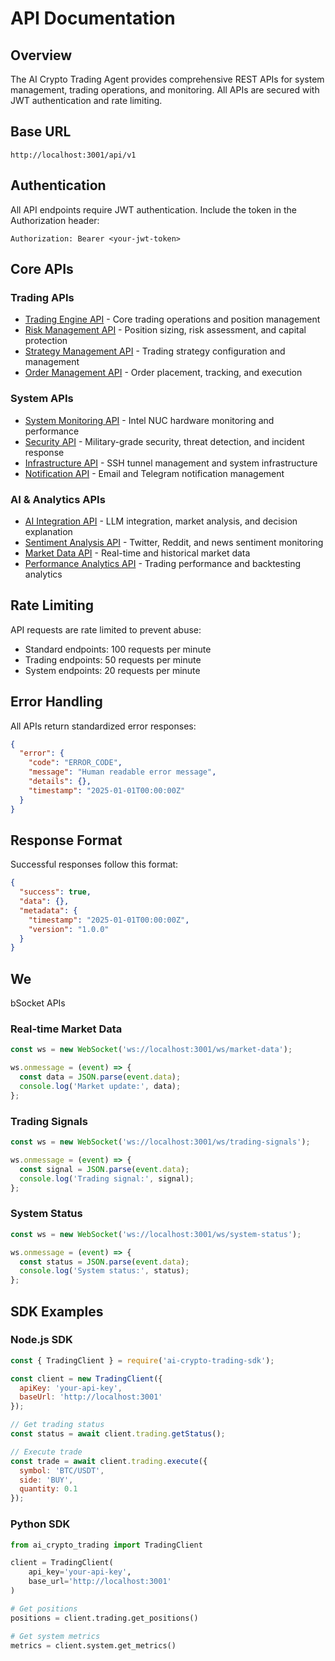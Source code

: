 # API Documentation

## Overview

The AI Crypto Trading Agent provides comprehensive REST APIs for system management, trading operations, and monitoring. All APIs are secured with JWT authentication and rate limiting.

## Base URL

```
http://localhost:3001/api/v1
```

## Authentication

All API endpoints require JWT authentication. Include the token in the Authorization header:

```
Authorization: Bearer <your-jwt-token>
```

## Core APIs

### Trading APIs
- [Trading Engine API](./trading.md) - Core trading operations and position management
- [Risk Management API](./risk.md) - Position sizing, risk assessment, and capital protection
- [Strategy Management API](./strategies.md) - Trading strategy configuration and management
- [Order Management API](./orders.md) - Order placement, tracking, and execution

### System APIs
- [System Monitoring API](./system.md) - Intel NUC hardware monitoring and performance
- [Security API](./security.md) - Military-grade security, threat detection, and incident response
- [Infrastructure API](./infrastructure.md) - SSH tunnel management and system infrastructure
- [Notification API](./notifications.md) - Email and Telegram notification management

### AI & Analytics APIs
- [AI Integration API](./ai.md) - LLM integration, market analysis, and decision explanation
- [Sentiment Analysis API](./sentiment.md) - Twitter, Reddit, and news sentiment monitoring
- [Market Data API](./market-data.md) - Real-time and historical market data
- [Performance Analytics API](./analytics.md) - Trading performance and backtesting analytics

## Rate Limiting

API requests are rate limited to prevent abuse:
- Standard endpoints: 100 requests per minute
- Trading endpoints: 50 requests per minute
- System endpoints: 20 requests per minute

## Error Handling

All APIs return standardized error responses:

```json
{
  "error": {
    "code": "ERROR_CODE",
    "message": "Human readable error message",
    "details": {},
    "timestamp": "2025-01-01T00:00:00Z"
  }
}
```

## Response Format

Successful responses follow this format:

```json
{
  "success": true,
  "data": {},
  "metadata": {
    "timestamp": "2025-01-01T00:00:00Z",
    "version": "1.0.0"
  }
}
```
## We
bSocket APIs

### Real-time Market Data

```javascript
const ws = new WebSocket('ws://localhost:3001/ws/market-data');

ws.onmessage = (event) => {
  const data = JSON.parse(event.data);
  console.log('Market update:', data);
};
```

### Trading Signals

```javascript
const ws = new WebSocket('ws://localhost:3001/ws/trading-signals');

ws.onmessage = (event) => {
  const signal = JSON.parse(event.data);
  console.log('Trading signal:', signal);
};
```

### System Status

```javascript
const ws = new WebSocket('ws://localhost:3001/ws/system-status');

ws.onmessage = (event) => {
  const status = JSON.parse(event.data);
  console.log('System status:', status);
};
```

## SDK Examples

### Node.js SDK

```javascript
const { TradingClient } = require('ai-crypto-trading-sdk');

const client = new TradingClient({
  apiKey: 'your-api-key',
  baseUrl: 'http://localhost:3001'
});

// Get trading status
const status = await client.trading.getStatus();

// Execute trade
const trade = await client.trading.execute({
  symbol: 'BTC/USDT',
  side: 'BUY',
  quantity: 0.1
});
```

### Python SDK

```python
from ai_crypto_trading import TradingClient

client = TradingClient(
    api_key='your-api-key',
    base_url='http://localhost:3001'
)

# Get positions
positions = client.trading.get_positions()

# Get system metrics
metrics = client.system.get_metrics()
```